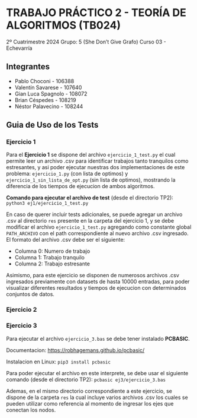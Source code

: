 # TRABAJO PRÁCTICO 2 - TEORÍA DE ALGORITMOS (TB024)

2º Cuatrimestre 2024
Grupo: 5 (She Don’t Give Grafo)
Curso 03 - Echevarría

## Integrantes

- Pablo Choconi - 106388
- Valentín Savarese - 107640
- Gian Luca Spagnolo - 108072
- Brian Céspedes - 108219
- Néstor Palavecino - 108244

## Guia de Uso de los Tests

### Ejercicio 1

Para el **Ejercicio 1** se dispone del archivo `ejercicio_1_test.py` el cual permite leer un archivo .csv para identificar trabajos tanto tranquilos como estresantes, y asi poder ejecutar nuestras dos implementaciones de este problema: `ejercicio_1.py` (con lista de optimos) y `ejercicio_1_sin_lista_de_opt.py` (sin lista de optimos), mostrando la diferencia de los tiempos de ejecucion de ambos algoritmos.

**Comando para ejecutar el archivo de test** (desde el directorio TP2): `python3 ej1/ejercicio_1_test.py`

En caso de querer incluir tests adicionales, se puede agregar un archivo .csv al directorio `res` presente en la carpeta del ejercicio 1, y se debe modificar el archivo `ejercicio_1_test.py` agregando como constante global `PATH_ARCHIVO` con el path correspondiente al nuevo archivo .csv ingresado. El formato del archivo .csv debe ser el siguiente:

- Columna 0: Numero de trabajo
- Columna 1: Trabajo tranquilo
- Columna 2: Trabajo estresante

Asimismo, para este ejercicio se disponen de numerosos archivos .csv ingresados previamente con datasets de hasta 10000 entradas, para poder visualizar diferentes resultados y tiempos de ejecucion con determinados conjuntos de datos.

### Ejercicio 2

### Ejercicio 3

Para ejecutar el archivo `ejercicio_3.bas` se debe tener instalado **PCBASIC**.

Documentacion: <https://robhagemans.github.io/pcbasic/>

Instalacion en Linux: `pip3 install pcbasic`

Para poder ejecutar el archivo en este interprete, se debe usar el siguiente comando (desde el directorio TP2): `pcbasic ej3/ejercicio_3.bas`

Ademas, en el mismo directorio correspondiente a este ejercicio, se dispone de la carpeta `res` la cual incluye varios archivos .csv los cuales se pueden utilizar como referencia al momento de ingresar los ejes que conectan los nodos.
